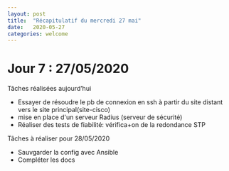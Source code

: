 ```yaml
---
layout: post
title:  "Récapitulatif du mercredi 27 mai"
date:   2020-05-27
categories: welcome
---
```


# Jour 7 : 27/05/2020

Tâches réalisées aujourd’hui

- Essayer de résoudre le pb de connexion en ssh à partir du site distant vers le site principal(site-cisco)
- mise en place d'un serveur Radius (serveur de sécurité)
- Réaliser des tests de fiabilité: vérifica+on de la redondance STP 

Tâches à réaliser pour 28/05/2020

- Sauvgarder la config avec Ansible
- Compléter les docs
